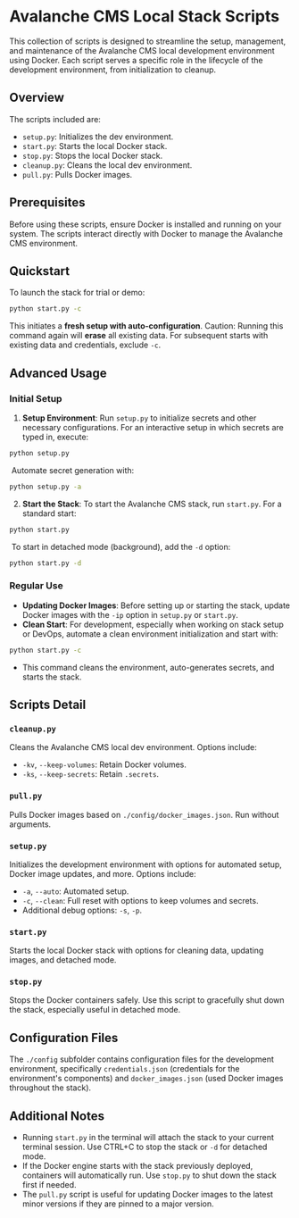 # Avalanche CMS Local Stack Scripts

This collection of scripts is designed to streamline the setup, management, and maintenance of the Avalanche CMS local development environment using Docker. Each script serves a specific role in the lifecycle of the development environment, from initialization to cleanup.

## Overview

The scripts included are:
- `setup.py`: Initializes the dev environment.
- `start.py`: Starts the local Docker stack.
- `stop.py`: Stops the local Docker stack.
- `cleanup.py`: Cleans the local dev environment.
- `pull.py`: Pulls Docker images.

## Prerequisites

Before using these scripts, ensure Docker is installed and running on your system. The scripts interact directly with Docker to manage the Avalanche CMS environment.

## Quickstart

To launch the stack for trial or demo:

```bash
python start.py -c
```

This initiates a **fresh setup with auto-configuration**. Caution: Running this command again will **erase** all existing data. For subsequent starts with existing data and credentials, exclude `-c`.

## Advanced Usage

### Initial Setup

1. **Setup Environment**: Run `setup.py` to initialize secrets and other necessary configurations. For an interactive setup in which secrets are typed in, execute:

```bash
python setup.py
```

​	Automate secret generation with:
```bash
python setup.py -a
```

2. **Start the Stack**: To start the Avalanche CMS stack, run `start.py`. For a standard start:

```bash
python start.py
```

​	To start in detached mode (background), add the `-d` option:
```bash
python start.py -d
```

### Regular Use

- **Updating Docker Images**: Before setting up or starting the stack, update Docker images with the `-ip` option in `setup.py` or `start.py`.
- **Clean Start**: For development, especially when working on stack setup or DevOps, automate a clean environment initialization and start with:

```bash
python start.py -c
```

- This command cleans the environment, auto-generates secrets, and starts the stack.

## Scripts Detail

### `cleanup.py`

Cleans the Avalanche CMS local dev environment. Options include:

- `-kv`, `--keep-volumes`: Retain Docker volumes.
- `-ks`, `--keep-secrets`: Retain `.secrets`.

### `pull.py`

Pulls Docker images based on `./config/docker_images.json`. Run without arguments.

### `setup.py`

Initializes the development environment with options for automated setup, Docker image updates, and more. Options include:

- `-a`, `--auto`: Automated setup.
- `-c`, `--clean`: Full reset with options to keep volumes and secrets.
- Additional debug options: `-s`, `-p`.

### `start.py`

Starts the local Docker stack with options for cleaning data, updating images, and detached mode.

### `stop.py`

Stops the Docker containers safely. Use this script to gracefully shut down the stack, especially useful in detached mode.

## Configuration Files

The `./config` subfolder contains configuration files for the development environment, specifically `credentials.json` (credentials for the environment's components) and `docker_images.json` (used Docker images throughout the stack).

## Additional Notes

- Running `start.py` in the terminal will attach the stack to your current terminal session. Use CTRL+C to stop the stack or `-d` for detached mode.
- If the Docker engine starts with the stack previously deployed, containers will automatically run. Use `stop.py` to shut down the stack first if needed.
- The `pull.py` script is useful for updating Docker images to the latest minor versions if they are pinned to a major version.